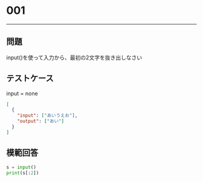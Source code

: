 # 001

---

## 問題

input()を使って入力から、最初の2文字を抜き出しなさい

## テストケース

input = none

```json
[
  {
    "input": ["あいうえお"],
    "output": ["あい"]
  }
]
```

## 模範回答

```python
s = input()
print(s[:2])
```
